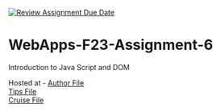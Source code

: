 [![Review Assignment Due Date](https://classroom.github.com/assets/deadline-readme-button-24ddc0f5d75046c5622901739e7c5dd533143b0c8e959d652212380cedb1ea36.svg)](https://classroom.github.com/a/b9NC0g7h)
# WebApps-F23-Assignment-6 
Introduction to Java Script and DOM 

Hosted at -  [Author File](https://44-563-webapps-f23.github.io/44563-webapps-f23-assignment6-AmoghNalla/author.html)<br>
               [Tips File](https://44-563-webapps-f23.github.io/44563-webapps-f23-assignment6-AmoghNalla/tips.html)<br>
               [Cruise File](https://44-563-webapps-f23.github.io/44563-webapps-f23-assignment6-AmoghNalla/cruise.html)
           
            


